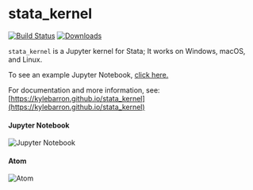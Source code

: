 # stata_kernel

[![Build Status](https://travis-ci.org/kylebarron/stata_kernel.svg?branch=master)](https://travis-ci.org/kylebarron/stata_kernel) [![Downloads](https://pepy.tech/badge/stata-kernel)](https://pepy.tech/project/stata-kernel)

`stata_kernel` is a Jupyter kernel for Stata; It works on Windows, macOS, and
Linux.

To see an example Jupyter Notebook, [click here.](https://nbviewer.jupyter.org/github/kylebarron/stata_kernel/blob/master/examples/Example.ipynb)

For documentation and more information, see: [https://kylebarron.github.io/stata_kernel](https://kylebarron.github.io/stata_kernel)

#### Jupyter Notebook
![Jupyter Notebook](https://raw.githubusercontent.com/kylebarron/stata_kernel/master/docs/src/img/jupyter_notebook_example.gif)

#### Atom
![Atom](https://raw.githubusercontent.com/kylebarron/stata_kernel/master/docs/src/img/stata_kernel_example.gif)
